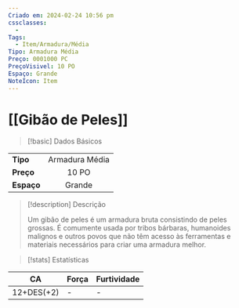 ```yaml
---
Criado em: 2024-02-24 10:56 pm
cssclasses:
  - 
Tags:
  - Item/Armadura/Média
Tipo: Armadura Média
Preço: 0001000 PC
PreçoVisivel: 10 PO
Espaço: Grande
NoteIcon: Item
---
```

# [[Gibão de Peles]]

> [!basic] Dados Básicos
> 
|            |     |
| ---------- |:---:|
| **Tipo**   | Armadura Média    |
| **Preço**  |  10 PO   |
| **Espaço** |  Grande  |
>
 
> [!description] Descrição
> 
> Um gibão de peles é um armadura bruta consistindo de peles grossas. É comumente usada por tribos bárbaras, humanoides malignos e outros povos que não têm acesso às ferramentas e materiais necessários para criar uma armadura melhor. 

> [!stats] Estatísticas
>
| CA     | Força | Furtividade |
| ------ | ----- | ----------- |
| 12+DES(+2) | -     | - |

